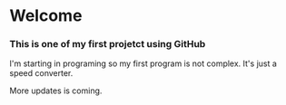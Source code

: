# Welcome

### This is one of my first projetct using GitHub

I'm starting in programing so my first program is not complex. It's just a speed converter.

More updates is coming. 